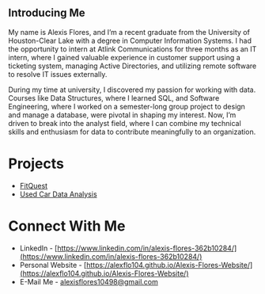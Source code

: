 ## Introducing Me

My name is Alexis Flores, and I’m a recent graduate from the University of Houston-Clear Lake with a degree in Computer Information Systems. I had the opportunity to intern at Atlink Communications for three months as an IT intern, where I gained valuable experience in customer support using a ticketing system, managing Active Directories, and utilizing remote software to resolve IT issues externally.

During my time at university, I discovered my passion for working with data. Courses like Data Structures, where I learned SQL, and Software Engineering, where I worked on a semester-long group project to design and manage a database, were pivotal in shaping my interest. Now, I’m driven to break into the analyst field, where I can combine my technical skills and enthusiasm for data to contribute meaningfully to an organization.

# Projects
 - [FitQuest](https://github.com/juan-estrad/FitQuest)
 - [Used Car Data Analysis](https://github.com/alexflo104/Used-Car-Data-Analysis)

# Connect With Me
 - LinkedIn - [https://www.linkedin.com/in/alexis-flores-362b10284/](https://www.linkedin.com/in/alexis-flores-362b10284/)
 - Personal Website - [https://alexflo104.github.io/Alexis-Flores-Website/](https://alexflo104.github.io/Alexis-Flores-Website/)
 - E-Mail Me - [alexisflores10498@gmail.com](alexisflores10498@gmail.com)
